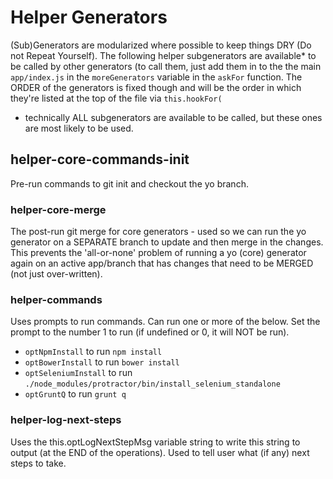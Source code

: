 # Helper Generators

(Sub)Generators are modularized where possible to keep things DRY (Do not Repeat Yourself). The following helper subgenerators are available* to be called by other generators (to call them, just add them in to the the main `app/index.js` in the `moreGenerators` variable in the `askFor` function. The ORDER of the generators is fixed though and will be the order in which they're listed at the top of the file via `this.hookFor(`
* technically ALL subgenerators are available to be called, but these ones are most likely to be used.


## helper-core-commands-init
Pre-run commands to git init and checkout the yo branch.


### helper-core-merge
The post-run git merge for core generators - used so we can run the yo generator on a SEPARATE branch to update and then merge in the changes. This prevents the 'all-or-none' problem of running a yo (core) generator again on an active app/branch that has changes that need to be MERGED (not just over-written).


### helper-commands
Uses prompts to run commands. Can run one or more of the below. Set the prompt to the number 1 to run (if undefined or 0, it will NOT be run).

- `optNpmInstall` to run `npm install`
- `optBowerInstall` to run `bower install`
- `optSeleniumInstall` to run `./node_modules/protractor/bin/install_selenium_standalone`
- `optGruntQ` to run `grunt q`


### helper-log-next-steps
Uses the this.optLogNextStepMsg variable string to write this string to output (at the END of the operations). Used to tell user what (if any) next steps to take.
